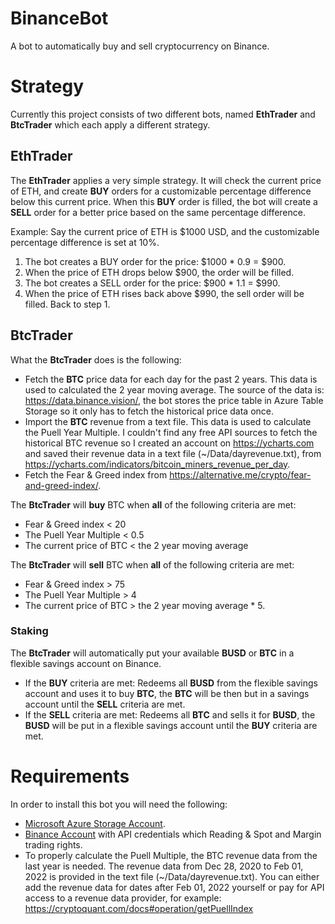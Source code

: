 # BinanceBot

A bot to automatically buy and sell cryptocurrency on Binance. 

# Strategy

Currently this project consists of two different bots, named **EthTrader** and **BtcTrader** which each apply a different strategy. 

## EthTrader

The **EthTrader** applies a very simple strategy. It will check the current price of ETH, and create **BUY** orders for a customizable percentage difference below this current price. When this **BUY** order is filled, the bot will create a **SELL** order for a better price based on the same percentage difference.

Example: Say the current price of ETH is $1000 USD, and the customizable percentage difference is set at 10%.
1. The bot creates a BUY order for the price: $1000 * 0.9 = $900.
2. When the price of ETH drops below $900, the order will be filled.
3. The bot creates a SELL order for the price: $900 * 1.1 = $990.
4. When the price of ETH rises back above $990, the sell order will be filled. Back to step 1.  

## BtcTrader


What the **BtcTrader** does is the following:
- Fetch the **BTC** price data for each day for the past 2 years. This data is used to calculated the 2 year moving average. The source of the data is: https://data.binance.vision/, the bot stores the price table in Azure Table Storage so it only has to fetch the historical price data once.
- Import the **BTC** revenue from a text file. This data is used to calculate the Puell Year Multiple. I couldn't find any free API sources to fetch the historical BTC revenue so I created an account on https://ycharts.com and saved their revenue data in a text file (~/Data/dayrevenue.txt), from https://ycharts.com/indicators/bitcoin_miners_revenue_per_day.
- Fetch the Fear & Greed index from https://alternative.me/crypto/fear-and-greed-index/.

The **BtcTrader** will **buy** BTC when **all** of the following criteria are met:
- Fear & Greed index < 20
- The Puell Year Multiple < 0.5
- The current price of BTC < the 2 year moving average


The **BtcTrader** will **sell** BTC when **all** of the following criteria are met:
- Fear & Greed index > 75
- The Puell Year Multiple > 4
- The current price of BTC > the 2 year moving average * 5.
### Staking
The **BtcTrader** will automatically put your available **BUSD** or **BTC** in a flexible savings account on Binance.
- If the **BUY** criteria are met: Redeems all **BUSD** from the flexible savings account and uses it to buy **BTC**, the **BTC** will be then but in a savings account until the **SELL** criteria are met.
- If the **SELL** criteria are met: Redeems all **BTC** and sells it for **BUSD**, the **BUSD** will be put in a flexible savings account until the **BUY** criteria are met. 



# Requirements
In order to install this bot you will need the following:
- [Microsoft Azure Storage Account](https://docs.microsoft.com/en-us/azure/storage/common/storage-account-overview). 
- [Binance Account](https://accounts.binance.com/en/register?ref=103505228) with API credentials which Reading & Spot and Margin trading rights. 
- To properly calculate the Puell Multiple, the BTC revenue data from the last year is needed. The revenue data from Dec 28, 2020 to Feb 01, 2022 is provided in the text file (~/Data/dayrevenue.txt). You can either add the revenue data for dates after Feb 01, 2022 yourself or pay for API access to a revenue data provider, for example: https://cryptoquant.com/docs#operation/getPuellIndex


